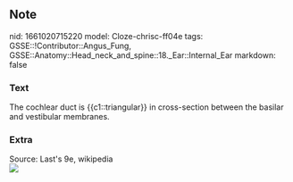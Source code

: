 ## Note
nid: 1661020715220
model: Cloze-chrisc-ff04e
tags: GSSE::!Contributor::Angus_Fung, GSSE::Anatomy::Head_neck_and_spine::18._Ear::Internal_Ear
markdown: false

### Text
The cochlear duct is {{c1::triangular}} in cross-section between the basilar and vestibular membranes.

### Extra
<div>
  Source: Last's 9e, wikipedia
</div>
<div><img src=
"paste-e9cd64fffec1141a9acdc8c577dd32af7f4f3e2a.jpg"></div>
